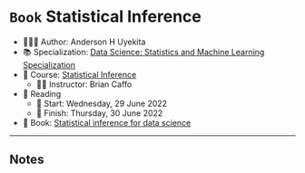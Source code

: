 `Book` Statistical Inference
================

-   👨🏻‍💻 Author: Anderson H Uyekita
-   📚 Specialization:
    <a href="https://www.coursera.org/learn/statistical-inference"
    target="_blank" rel="noopener">Data Science: Statistics and Machine
    Learning Specialization</a>
-   📖 Course:
    <a href="https://www.coursera.org/learn/statistical-inference"
    target="_blank" rel="noopener">Statistical Inference</a>
    -   🧑‍🏫 Instructor: Brian Caffo
-   📆 Reading
    -   🚦 Start: Wednesday, 29 June 2022
    -   🏁 Finish: Thursday, 30 June 2022
-   📔 Book:
    <a href="https://leanpub.com/LittleInferenceBook" target="_blank"
    rel="noopener">Statistical inference for data science</a>

------------------------------------------------------------------------

## Notes
